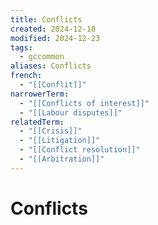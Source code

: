 ```yaml
---
title: Conflicts
created: 2024-12-18
modified: 2024-12-23
tags:
  - gccommon
aliases: Conflicts
french:
  - "[[Conflit]]"
narrowerTerm:
  - "[[Conflicts of interest]]"
  - "[[Labour disputes]]"
relatedTerm:
  - "[[Crisis]]"
  - "[[Litigation]]"
  - "[[Conflict resolution]]"
  - "[[Arbitration]]"
---
```

# Conflicts
